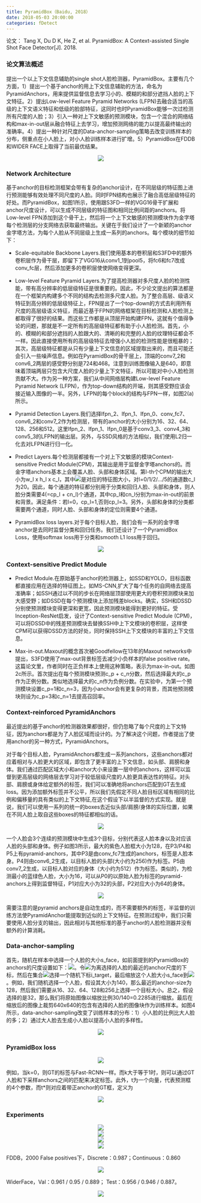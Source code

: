 ```yaml
---
title: PyramidBox（Baidu, 2018）
date: 2018-05-03 20:00:00
categories: fDetect
---
```


<script type="text/javascript" src="http://cdn.mathjax.org/mathjax/latest/MathJax.js?config=default"></script>

论文： Tang X, Du D K, He Z, et al. PyramidBox: A Context-assisted Single Shot Face Detector[J]. 2018.

### 论文算法概述

   提出一个以上下文信息辅助的single shot人脸检测器，PyramidBox。主要有几个方面，1）提出一个基于anchor的用上下文信息辅助的方法，命名为PyramidAnchors，用来提供监督信息去学习小的、模糊的和部分遮挡人脸的上下文特征。2）提出Low-level Feature Pyramid Networks (LFPN)去融合适当的高级的上下文语义特征和低级的脸部特征，这同时也时PyramidBox能够一次过检测所有尺度的人脸；3）引入一种对上下文敏感的预测模块，包含一个混合的网络结构和max-in-out层从融合特征上去学习，增加预测网络的能力以提高最终输出的准确率。4）提出一种针对尺度的Data-anchor-sampling策略去改变训练样本的分布，侧重点在小人脸上，对小人脸训练样本进行扩增。5）PyramidBox在FDDB和WIDER FACE上取得了当前最优结果。
   
<center><img src="{{ site.baseurl }}/images/pdDetect/pyramidbox1.png"></center>
	   
### Network Architecture

   基于anchor的目标检测框架会带有复杂的anchor设计，在不同层级的特征图上进行预测能够有效处理不同尺度的人脸。同时FPN结构也展示了融合高低层级特征的好处。而PyramidBox，如图1所示，使用跟S3FD一样的VGG16骨干扩展和anchor尺度设计，可以生成不同层级的特征图和相同比例间距的anchors。将Low-level FPN添加到这个骨干上，然后将一个上下文敏感的预测模块作为金字塔每个检测层的分支网络去获取最终输出。关键在于我们设计了一个新颖的anchor金字塔方法，为每个人脸从不同层级上生成一系列的anchors。每个模块的细节如下：

* Scale-equitable Backbone Layers.我们使用基本的卷积层和S3FD中的额外卷积层作为骨干层，即留下了VGG16从conv1_1到pool5，将fc6和fc7改成conv_fc层，然后添加更多的卷积层使使网络变得更深。

* Low-level Feature Pyramid Layers.为了提高检测器对多尺度人脸的检测性能，带有高分辨率的低层级特征是很重要的。因此，不少论文提出的算法都是在一个框架内构建多个不同的结构去检测多尺度人脸。为了整合高层、级语义特征到高分辨的低层级特征上，FPN提出了一个top-down的方式去利用所有尺度的高层级语义特征，而最近基于FPN的网络框架在目标检测和人脸检测上都取得了很好的结果。而这些工作都是从顶层开始构建FPN，这就有个值得争论的问题，那就是不一定所有的高层级特征都有助于小人脸检测。首先，小的、模糊的和部分遮挡的人脸跟大的、清晰的和完整的人脸的纹理特征都会不一样。因此直接使用所有的高层级特征去增强小人脸的检测性能是很粗暴的；其次，高层级特征都是从只有少量上下文信息的区域提取出来的，而且可能还会引入一些噪声信息。例如在PyramidBox的骨干层上，顶端的conv7_2和conv6_2两层的感受野分别是724和468。注意到训练图像输入是640，即意味着顶端两层只包含大尺度人脸的少量上下文特征，所以可能对中小人脸检测贡献不大。作为另一种方案，我们从中间网络层构建Low-level Feature Pyramid Network (LFPN)，作为top-down结构的开端，则其感受野应该会接近输入图像的一半。另外，LFPN的每个block的结构与FPN一样，如图2(a)所示。

* Pyramid Detection Layers.我们选择lfpn_2、lfpn_1、lfpn_0、conv_fc7、conv6_2和conv7_2作为检测层，带有的anchor的大小分别为16、32、64、128、256和512。这里lfpn_2、lfpn_1、lfpn_0是基于conv3_3、conv4_3和conv5_3的LFPN的输出层。另外，与SSD风格的方法相似，我们使用L2归一化去对LFPN进行归一化。

* Predict Layers.每个检测层都接有一个对上下文敏感的模块Context-sensitive Predict Module(CPM)，其输出是用于监督金字塔anchors的。而金字塔anchors基本上会覆盖人脸、头部和身体区域。第l-th个CPM的输出大小为w_l x h_l x c_l，其中<img src="{{ site.baseurl }}/images/pdDetect/pyramidbox2.png">是对应的特征图大小，对l=0/1/2/.../5的通道数c_l为20。因此，每个通道的特征都分别用于分类和回归人脸、头部和身体，则人脸分类需要4(=cp_l + cn_l)个通道，其中cp_l和cn_l分别为max-in-out的前景和背景。满足条件：若l=0，cp_l=1,否则cp_l=3。另外，头部和身体的分类都需要两个通道，同时人脸、头部和身体的定位则需要4个通道。

* PyramidBox loss layers.对于每个目标人脸，我们会有一系列的金字塔anchor是去同时监督分类和回归任务。我们还设计了一个PyramidBox Loss，使用softmax loss用于分类和smooth L1 loss用于回归。

<center><img src="{{ site.baseurl }}/images/pdDetect/pyramidbox3.png"></center>

### Context-sensitive Predict Module

* Predict Module.在原始基于anchor的检测器上，如SSD和YOLO，目标函数都直接应用在选择的特征图上。如MS-CNN,扩大了每个任务的自网络去提高准确率；如SSH通过以不同的步长在网络层顶部使用更大的卷积预测模块来加大感受野；如DSSD在每个预测模块上添加残差blocks。确实，SSH和DSSD分别使预测模块变得更深和更宽，因此预测模块能得到更好的特征。受Inception-ResNet启发，设计了Context-sensitive Predict Module (CPM)，可以将DSSD中的残差预测模块去替换SSH中上下文模块的卷积层，这样使CPM可以获得DSSD方法的好处，同时保持SSH上下文模块的丰富的上下文信息。

* Max-in-out.Maxout的概念首次被Goodfellow在13年的Maxout networks中提出，S3FD使用了max-out背景标签去减少小负样本的false positive rate。这篇论文里，作者同时在正负样本上使用这种策略，表示为max-in-out。如图2c所示。首次提出在每个预测模块预测c_p + c_n分数，然后选择最大的c_p作为正例分数。类似地选择最大的c_n作为负例分数。在实验中，为第一个预测模块设置c_p=1和c_n=3，因为小anchor会有更复杂的背景，而其他预测模块则设为c_p=3和c_n=1去提高召回率。

### Context-reinforced PyramidAnchors

   最近提出的基于anchor的检测器效果都很好，但仍忽略了每个尺度的上下文特征，因为anchors都是为了人脸区域而设计的。为了解决这个问题，作者提出了使用anchor的另一种方式，PyramidAnchors。

   对于每个目标人脸，PyramidAnchors都生成一系列anchors，这些anchors都对应着相对与人脸更大的区域，即包含了更丰富的上下文信息，如头部、肩膀和身体。我们通过匹配区域大小和anchor大小来设置一层中的anchors，这样可以监督到更高层级的网络层去学习对于较低层级尺度的人脸更具表达性的特征。对头部、肩膀或身体给定额外的标签，我们可以准确地将anchors匹配到GT去生成loss。因为添加额外标签并不公平，所以我们先假定不同人脸目标区域有相同的比例和偏移量的具有类似的上下文特征,在这个假设下以半监督的方式实现。就是说，我们可以使用一系列的统一的boxes去近似头部/肩膀/身体的实际位置，如果在不同人脸上取自这些boxes的特征都相似的话。

<center><img src="{{ site.baseurl }}/images/pdDetect/pyramidbox4.png"></center>
   
   一个人脸会3个连续的预测模块中生成3个目标，分别代表这人脸本身以及对应该人脸的头部和身体。例子如图3所示，最大的紫色人脸框大小为128，在P3/P4和P5上有pyramid-anchors，其中P3是由conv_fc7生成的anchors，标签是人脸本身。P4则由conv6_2生成，以目标人脸的头部(大小约为256)作为标签。P5由conv7_2生成，以目标人脸对应的身体（大小约为512）作为标签。类似的，为检测最小的蓝绿色人脸，大小为16，可以从P0的以原始人脸为标签的pyramid-anchors上得到监督特征，P1对应大小为32的头部，P2对应大小为64的身体。
   
<center><img src="{{ site.baseurl }}/images/pdDetect/pyramidbox5.png"></center>

   需要注意的是pyramid anchors是自动生成的，而不需要额外的标签，半监督的训练方法使PyramidAnchor能提取到近似的上下文特征。在预测过程中，我们只需要使用人脸分支的输出，因此相对与其他标准的基于anchor的人脸检测器并没有额外的计算消耗。
   
### Data-anchor-sampling

   首先，随机在样本中选择一个人脸的大小s_face，如前面提到的PyramidBox的anchors的尺度设置如下：<img src="{{ site.baseurl }}/images/pdDetect/pyramidbox6.png">。令<img src="{{ site.baseurl }}/images/pdDetect/pyramidbox7.png">为离选择的人脸的最近的anchor尺度的下标，然后在集合<img src="{{ site.baseurl }}/images/pdDetect/pyramidbox8.png">选择一个随机下标i_target，最后缩放这个人脸大小s_face到<img src="{{ site.baseurl }}/images/pdDetect/pyramidbox9.png">。例如，我们随机选择一个人脸，假设其大小为140，那么最近的anchor-size为128，然后我们需要从16、32、64、128和256上选择一个目标大小。总之，假设选择的是32，那么我们将原始图像以缩放比例30/140=0.2285进行缩放。最后在缩放后的图像上裁剪640x640的包含有选择的人脸的图像块作为训练样本。如图4所示，data-anchor-sampling改变了训练样本的分布：1）小人脸的比例比大人脸的多；2）通过大人脸去生成小人脸以提高小人脸的多样性。

<center><img src="{{ site.baseurl }}/images/pdDetect/pyramidbox10.png"></center>
   
### PyramidBox loss

<center><img src="{{ site.baseurl }}/images/pdDetect/pyramidbox11.png"></center>

   例如，当k=0，则GT的标签与Fast-RCNN一样。而k大于等于1时，则可以通过GT人脸和下采样anchors之间的匹配来决定标签。此外，t为一个向量，代表预测框的4个参数，而t*则对应着带正anchor的GT框，定义为
   
<center><img src="{{ site.baseurl }}/images/pdDetect/pyramidbox12.png"></center>

### Experiments

<center><img src="{{ site.baseurl }}/images/pdDetect/pyramidbox13.png"></center>

<center><img src="{{ site.baseurl }}/images/pdDetect/pyramidbox14.png"></center>

<center><img src="{{ site.baseurl }}/images/pdDetect/pyramidbox15.png"></center>

<center><img src="{{ site.baseurl }}/images/pdDetect/pyramidbox16.png"></center>

   FDDB，2000 False positives下，Discrete：0.987；Continuous：0.860

<center><img src="{{ site.baseurl }}/images/pdDetect/pyramidbox17.png"></center>

   WiderFace，Val：0.961 / 0.95 / 0.889； Test：0.956 / 0.946 / 0.887。

<center><img src="{{ site.baseurl }}/images/pdDetect/pyramidbox18.png"></center>
   
   
